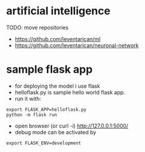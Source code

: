 # artificial intelligence

TODO: move repositories
* https://github.com/leventarican/ml
* https://github.com/leventarican/neuronal-network

# sample flask app
* for deploying the model i use flask
* helloflask.py is sample hello world flask app.
* run it with:
```
export FLASK_APP=helloflask.py
python -m flask run
```
* open browser (or curl -i) http://127.0.0.1:5000/
* debug mode can be activated by
```
export FLASK_ENV=development
```
